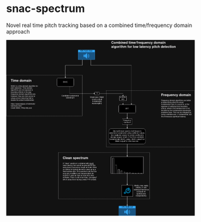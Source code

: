 # snac-spectrum
Novel real time pitch tracking based on a combined time/frequency domain approach

![Overview of system](/docs/snac-spectrum-overview.png)